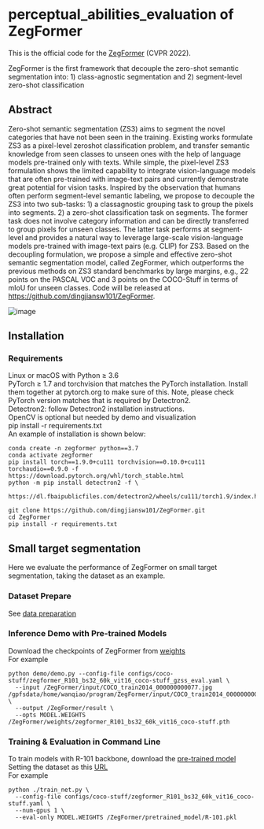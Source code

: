 # perceptual_abilities_evaluation of ZegFormer
This is the official code for the [ZegFormer](https://arxiv.org/abs/2112.07910) (CVPR 2022).  

ZegFormer is the first framework that decouple the zero-shot semantic segmentation into:   1) class-agnostic segmentation and 2) segment-level zero-shot classification
## Abstract
Zero-shot semantic segmentation (ZS3) aims to segment the novel categories that have not been seen in the training. Existing works formulate ZS3 as a pixel-level zeroshot classification problem, and transfer semantic knowledge from seen classes to unseen ones with the help of language models pre-trained only with texts. While simple, the pixel-level ZS3 formulation shows the limited capability to integrate vision-language models that are often pre-trained with image-text pairs and currently demonstrate great potential for vision tasks. Inspired by the observation that humans often perform segment-level semantic labeling, we propose to decouple the ZS3 into two sub-tasks: 1) a classagnostic grouping task to group the pixels into segments. 2) a zero-shot classification task on segments. The former task does not involve category information and can be directly transferred to group pixels for unseen classes. The latter task performs at segment-level and provides a natural way to leverage large-scale vision-language models pre-trained with image-text pairs (e.g. CLIP) for ZS3. Based on the decoupling formulation, we propose a simple and effective zero-shot semantic segmentation model, called ZegFormer, which outperforms the previous methods on ZS3 standard benchmarks by large margins, e.g., 22 points on the PASCAL VOC and 3 points on the COCO-Stuff in terms of mIoU for unseen classes. Code will be released at https://github.com/dingjiansw101/ZegFormer.

![image](https://github.com/dingjiansw101/ZegFormer/raw/main/figures/adeinferenceCOCO.png)
## Installation
### Requirements
Linux or macOS with Python ≥ 3.6  
PyTorch ≥ 1.7 and torchvision that matches the PyTorch installation. Install them together at pytorch.org to make sure of this. Note, please check PyTorch version matches that is required by Detectron2.  
Detectron2: follow Detectron2 installation instructions.  
OpenCV is optional but needed by demo and visualization  
pip install -r requirements.txt  
An example of installation is shown below:  
```
conda create -n zegformer python==3.7  
conda activate zegformer  
pip install torch==1.9.0+cu111 torchvision==0.10.0+cu111 torchaudio==0.9.0 -f https://download.pytorch.org/whl/torch_stable.html  
python -m pip install detectron2 -f \  
  https://dl.fbaipublicfiles.com/detectron2/wheels/cu111/torch1.9/index.html  

git clone https://github.com/dingjiansw101/ZegFormer.git  
cd ZegFormer  
pip install -r requirements.txt  
```  
## Small target segmentation
Here we evaluate the performance of ZegFormer on small target segmentation, taking the dataset as an example.  
### Dataset Prepare
See [data preparation](https://github.com/dingjiansw101/ZegFormer/blob/main/datasets/README.md)  
### Inference Demo with Pre-trained Models
Download the checkpoints of ZegFormer from [weights](https://drive.google.com/drive/u/0/folders/1qcIe2mE1VRU1apihsao4XvANJgU5lYgm)  
For example  
```  
python demo/demo.py --config-file configs/coco-stuff/zegformer_R101_bs32_60k_vit16_coco-stuff_gzss_eval.yaml \  
  --input /ZegFormer/input/COCO_train2014_000000000077.jpg /gpfsdata/home/wanqiao/program/ZegFormer/input/COCO_train2014_000000000113.jpg \  
  --output /ZegFormer/result \  
  --opts MODEL.WEIGHTS /ZegFormer/weights/zegformer_R101_bs32_60k_vit16_coco-stuff.pth  
```  
### Training & Evaluation in Command Line  
To train models with R-101 backbone, download the [pre-trained model](https://dl.fbaipublicfiles.com/detectron2/ImageNetPretrained/MSRA/R-101.pkl)   
Setting the dataset as this [URL](https://github.com/dingjiansw101/ZegFormer/blob/main/datasets/README.md)  
For example  
```  
python ./train_net.py \  
  --config-file configs/coco-stuff/zegformer_R101_bs32_60k_vit16_coco-stuff.yaml \  
  --num-gpus 1 \  
  --eval-only MODEL.WEIGHTS /ZegFormer/pretrained_model/R-101.pkl  
```  

